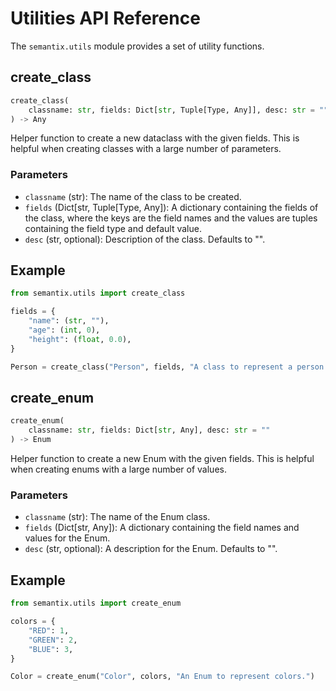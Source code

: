 # Utilities API Reference

The `semantix.utils` module provides a set of utility functions.

## create_class

```python
create_class(
    classname: str, fields: Dict[str, Tuple[Type, Any]], desc: str = ""
) -> Any
```

Helper function to create a new dataclass with the given fields. This is helpful when creating classes with a large number of parameters.

### Parameters

- `classname` (str): The name of the class to be created.
- `fields` (Dict[str, Tuple[Type, Any]): A dictionary containing the fields of the class, where the keys are the field names and the values are tuples containing the field type and default value.
- `desc` (str, optional): Description of the class. Defaults to "".

## Example

```python
from semantix.utils import create_class

fields = {
    "name": (str, ""),
    "age": (int, 0),
    "height": (float, 0.0),
}

Person = create_class("Person", fields, "A class to represent a person.")
```

## create_enum

```python
create_enum(
    classname: str, fields: Dict[str, Any], desc: str = ""
) -> Enum
```

Helper function to create a new Enum with the given fields. This is helpful when creating enums with a large number of values.

### Parameters

- `classname` (str): The name of the Enum class.
- `fields` (Dict[str, Any]): A dictionary containing the field names and values for the Enum.
- `desc` (str, optional): A description for the Enum. Defaults to "".

## Example

```python
from semantix.utils import create_enum

colors = {
    "RED": 1,
    "GREEN": 2,
    "BLUE": 3,
}

Color = create_enum("Color", colors, "An Enum to represent colors.")
```
